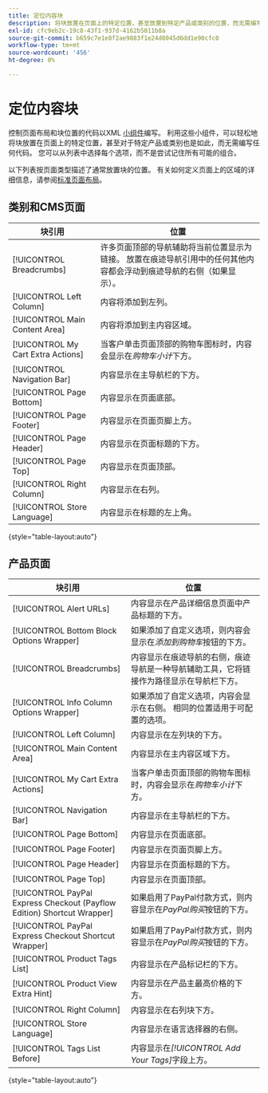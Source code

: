 ```yaml
---
title: 定位内容块
description: 将块放置在页面上的特定位置，甚至放置到特定产品或类别的位置，而无需编写任何代码
exl-id: cfc9eb2c-19c8-43f1-937d-4162b5011b8a
source-git-commit: b659c7e1e8f2ae9883f1e24d8045d6dd1e90cfc0
workflow-type: tm+mt
source-wordcount: '456'
ht-degree: 0%

---
```


# 定位内容块

控制页面布局和块位置的代码以XML [小组件](widgets.md)编写。 利用这些小组件，可以轻松地将块放置在页面上的特定位置，甚至对于特定产品或类别也是如此，而无需编写任何代码。 您可以从列表中选择每个选项，而不是尝试记住所有可能的组合。

以下列表按页面类型描述了通常放置块的位置。 有关如何定义页面上的区域的详细信息，请参阅[标准页面布局](page-layout.md#standard-page-layouts)。

## 类别和CMS页面

| 块引用 | 位置 |
|----------|-------- |
| [!UICONTROL Breadcrumbs] | 许多页面顶部的导航辅助将当前位置显示为链接。 放置在痕迹导航引用中的任何其他内容都会浮动到痕迹导航的右侧（如果显示）。 |
| [!UICONTROL Left Column] | 内容将添加到左列。 |
| [!UICONTROL Main Content Area] | 内容将添加到主内容区域。 |
| [!UICONTROL My Cart Extra Actions] | 当客户单击页面顶部的购物车图标时，内容会显示在&#x200B;_购物车小计_&#x200B;下方。 |
| [!UICONTROL Navigation Bar] | 内容显示在主导航栏的下方。 |
| [!UICONTROL Page Bottom] | 内容显示在页面底部。 |
| [!UICONTROL Page Footer] | 内容显示在页面页脚上方。 |
| [!UICONTROL Page Header] | 内容显示在页面标题的下方。 |
| [!UICONTROL Page Top] | 内容显示在页面顶部。 |
| [!UICONTROL Right Column] | 内容显示在右列。 |
| [!UICONTROL Store Language] | 内容显示在标题的左上角。 |

{style="table-layout:auto"}

## 产品页面

| 块引用 | 位置 |
|----------|-------- |
| [!UICONTROL Alert URLs] | 内容显示在产品详细信息页面中产品标题的下方。 |
| [!UICONTROL Bottom Block Options Wrapper] | 如果添加了自定义选项，则内容会显示在&#x200B;_添加到购物车_&#x200B;按钮的下方。 |
| [!UICONTROL Breadcrumbs] | 内容显示在痕迹导航的右侧，痕迹导航是一种导航辅助工具，它将链接作为路径显示在导航栏下方。 |
| [!UICONTROL Info Column Options Wrapper] | 如果添加了自定义选项，内容会显示在右侧。 相同的位置适用于可配置的选项。 |
| [!UICONTROL Left Column] | 内容显示在左列块的下方。 |
| [!UICONTROL Main Content Area] | 内容显示在主内容区域下方。 |
| [!UICONTROL My Cart Extra Actions] | 当客户单击页面顶部的购物车图标时，内容会显示在&#x200B;_购物车小计_&#x200B;下方。 |
| [!UICONTROL Navigation Bar] | 内容显示在主导航栏的下方。 |
| [!UICONTROL Page Bottom] | 内容显示在页面底部。 |
| [!UICONTROL Page Footer] | 内容显示在页面页脚上方。 |
| [!UICONTROL Page Header] | 内容显示在页面标题的下方。 |
| [!UICONTROL Page Top] | 内容显示在页面顶部。 |
| [!UICONTROL PayPal Express Checkout (Payflow Edition) Shortcut Wrapper] | 如果启用了PayPal付款方式，则内容显示在&#x200B;_PayPal购买_&#x200B;按钮的下方。 |
| [!UICONTROL PayPal Express Checkout Shortcut Wrapper] | 如果启用了PayPal付款方式，则内容显示在&#x200B;_PayPal购买_&#x200B;按钮的下方。 |
| [!UICONTROL Product Tags List] | 内容显示在产品标记栏的下方。 |
| [!UICONTROL Product View Extra Hint] | 内容显示在产品主最高价格的下方。 |
| [!UICONTROL Right Column] | 内容显示在右列块下方。 |
| [!UICONTROL Store Language] | 内容显示在语言选择器的右侧。 |
| [!UICONTROL Tags List Before] | 内容显示在&#x200B;_[!UICONTROL Add Your Tags]_&#x200B;字段上方。 |

{style="table-layout:auto"}
